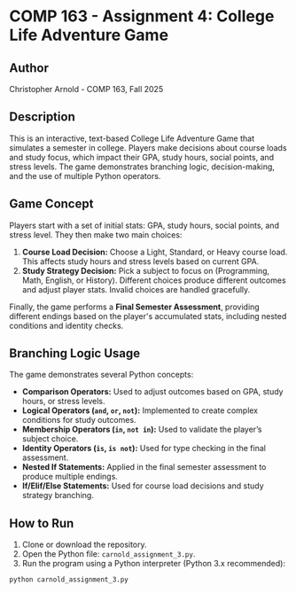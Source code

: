 # COMP 163 - Assignment 4: College Life Adventure Game

## Author
Christopher Arnold - COMP 163, Fall 2025

## Description
This is an interactive, text-based College Life Adventure Game that simulates a semester in college. Players make decisions about course loads and study focus, which impact their GPA, study hours, social points, and stress levels. The game demonstrates branching logic, decision-making, and the use of multiple Python operators.

## Game Concept
Players start with a set of initial stats: GPA, study hours, social points, and stress level. They then make two main choices:

1. **Course Load Decision:** Choose a Light, Standard, or Heavy course load. This affects study hours and stress levels based on current GPA.
2. **Study Strategy Decision:** Pick a subject to focus on (Programming, Math, English, or History). Different choices produce different outcomes and adjust player stats. Invalid choices are handled gracefully.

Finally, the game performs a **Final Semester Assessment**, providing different endings based on the player's accumulated stats, including nested conditions and identity checks.

## Branching Logic Usage
The game demonstrates several Python concepts:

- **Comparison Operators:** Used to adjust outcomes based on GPA, study hours, or stress levels.
- **Logical Operators (`and`, `or`, `not`):** Implemented to create complex conditions for study outcomes.
- **Membership Operators (`in`, `not in`):** Used to validate the player’s subject choice.
- **Identity Operators (`is`, `is not`):** Used for type checking in the final assessment.
- **Nested If Statements:** Applied in the final semester assessment to produce multiple endings.
- **If/Elif/Else Statements:** Used for course load decisions and study strategy branching.

## How to Run
1. Clone or download the repository.
2. Open the Python file: `carnold_assignment_3.py`.
3. Run the program using a Python interpreter (Python 3.x recommended):

```bash
python carnold_assignment_3.py
